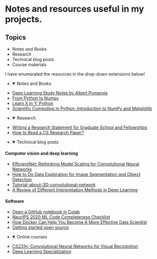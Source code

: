 # Notes and resources useful in my projects.


## Topics

* Notes and Books
* Research
* Technical blog posts
* Course materials

I have enumerated the resources in the drop-down extensions below!

* <details open><summary>Notes and Books</summary>

- [Deep Learning Study Notes by Albert Pumarola](https://github.com/albertpumarola/deep-learning-notes)
- [From Python to Numpy](https://www.labri.fr/perso/nrougier/from-python-to-numpy/)
- [Learn X in Y: Python](https://learnxinyminutes.com/docs/python/)
- [Scientific Computing in Python: Introduction to NumPy and Matplotlib](https://sebastianraschka.com/blog/2020/numpy-intro.html)

</details>

* <details open><summary>Research</summary>
- [Writing a Research Statement for Graduate School and Fellowships](https://h2r.cs.brown.edu/writing-a-research-statement-for-graduate-school-and-fellowships/)
- [How to Read a CS Research Paper?](http://www2.cs.uregina.ca/~pwlfong/CS499/reading-paper.pdf)
</details>

* <details open><summary>Technical blog posts</summary>
#### Computer vision and deep learning
- [EfficientNet: Rethinking Model Scaling for Convolutional Neural Networks](https://amaarora.github.io/2020/08/13/efficientnet.html?fbclid=IwAR0vxBFGVrznJ-5YXJxfjfaAuXbaHlyf61sxTpHDbllXuEvp2Tf-0x_-aO8)
- [How to Do Data Exploration for Image Segmentation and Object Detection](https://neptune.ai/blog/data-exploration-for-image-segmentation-and-object-detection)
- [Tutorial-about-3D-convolutional-network ](https://github.com/OValery16/Tutorial-about-3D-convolutional-network)
- [A Review of Different Interpretation Methods in Deep Learning](https://medium.com/@mrsalehi/a-review-of-different-interpretation-methods-in-deep-learning-part-1-saliency-map-cam-grad-cam-3a34476bc24d)

#### Software
- [Open a GitHub notebook in Colab](https://colab.research.google.com/github/)
- [NeurIPS 2020 ML Code Completeness Checklist](https://medium.com/paperswithcode/ml-code-completeness-checklist-e9127b168501)
- [How Docker Can Help You Become A More Effective Data Scientist](https://towardsdatascience.com/how-docker-can-help-you-become-a-more-effective-data-scientist-7fc048ef91d5)
- [Getting started open source](https://github.com/gabrieldemarmiesse/getting_started_open_source)
</details>

* <details open><summary>Online courses</summary>
- [CS231n: Convolutional Neural Networks for Visual Recognition](https://cs231n.github.io/)
- [Deep Learning Specialization](https://www.coursera.org/specializations/deep-learning)
</details>



